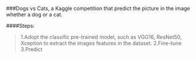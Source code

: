 ###Dogs vs Cats, a Kaggle competition that predict the picture in the image whether a dog or a cat.

####Steps:
> 1.Adopt the classific pre-trained model, such as VGG16, ResNet50, Xception to extract the images features in the dataset.
> 2.Fine-tune 
> 3.Predict 
